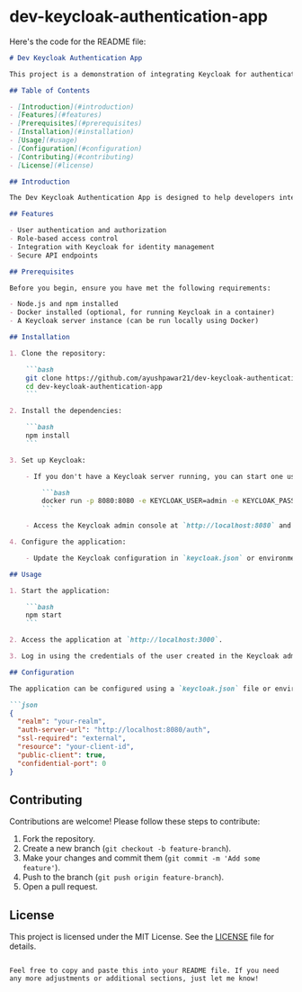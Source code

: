 # dev-keycloak-authentication-app
Here's the code for the README file:

```markdown
# Dev Keycloak Authentication App

This project is a demonstration of integrating Keycloak for authentication in a web application. It provides a basic setup to get started with Keycloak and demonstrates how to secure your application using Keycloak's authentication and authorization features.

## Table of Contents

- [Introduction](#introduction)
- [Features](#features)
- [Prerequisites](#prerequisites)
- [Installation](#installation)
- [Usage](#usage)
- [Configuration](#configuration)
- [Contributing](#contributing)
- [License](#license)

## Introduction

The Dev Keycloak Authentication App is designed to help developers integrate Keycloak into their applications for secure authentication and authorization. Keycloak is an open-source Identity and Access Management solution aimed at modern applications and services.

## Features

- User authentication and authorization
- Role-based access control
- Integration with Keycloak for identity management
- Secure API endpoints

## Prerequisites

Before you begin, ensure you have met the following requirements:

- Node.js and npm installed
- Docker installed (optional, for running Keycloak in a container)
- A Keycloak server instance (can be run locally using Docker)

## Installation

1. Clone the repository:

    ```bash
    git clone https://github.com/ayushpawar21/dev-keycloak-authentication-app.git
    cd dev-keycloak-authentication-app
    ```

2. Install the dependencies:

    ```bash
    npm install
    ```

3. Set up Keycloak:

    - If you don't have a Keycloak server running, you can start one using Docker:

        ```bash
        docker run -p 8080:8080 -e KEYCLOAK_USER=admin -e KEYCLOAK_PASSWORD=admin jboss/keycloak
        ```

    - Access the Keycloak admin console at `http://localhost:8080` and create a new realm, client, and user.

4. Configure the application:

    - Update the Keycloak configuration in `keycloak.json` or environment variables as needed.

## Usage

1. Start the application:

    ```bash
    npm start
    ```

2. Access the application at `http://localhost:3000`.

3. Log in using the credentials of the user created in the Keycloak admin console.

## Configuration

The application can be configured using a `keycloak.json` file or environment variables. Below is an example of a `keycloak.json` configuration:

```json
{
  "realm": "your-realm",
  "auth-server-url": "http://localhost:8080/auth",
  "ssl-required": "external",
  "resource": "your-client-id",
  "public-client": true,
  "confidential-port": 0
}
```

## Contributing

Contributions are welcome! Please follow these steps to contribute:

1. Fork the repository.
2. Create a new branch (`git checkout -b feature-branch`).
3. Make your changes and commit them (`git commit -m 'Add some feature'`).
4. Push to the branch (`git push origin feature-branch`).
5. Open a pull request.

## License

This project is licensed under the MIT License. See the [LICENSE](LICENSE) file for details.
```

Feel free to copy and paste this into your README file. If you need any more adjustments or additional sections, just let me know!